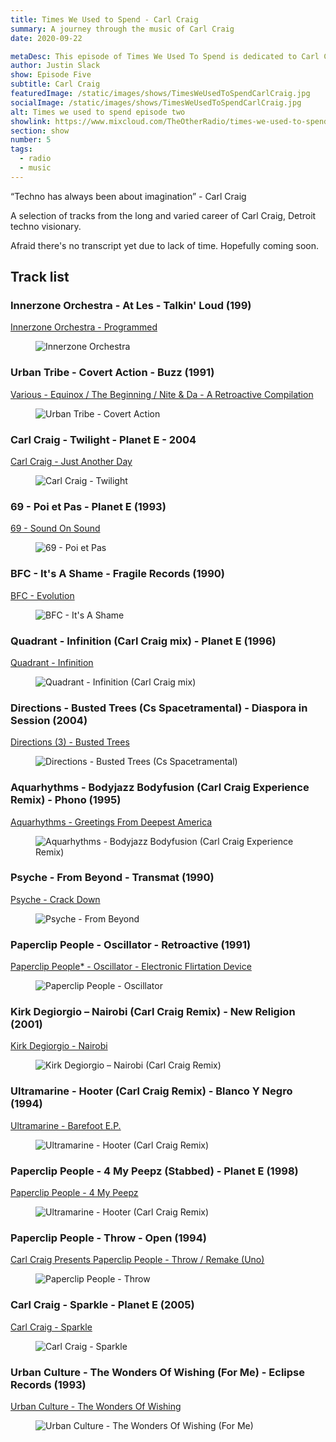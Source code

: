 ```yaml
---
title: Times We Used to Spend - Carl Craig
summary: A journey through the music of Carl Craig
date: 2020-09-22

metaDesc: This episode of Times We Used To Spend is dedicated to Carl Craig.
author: Justin Slack
show: Episode Five
subtitle: Carl Craig
featuredImage: /static/images/shows/TimesWeUsedToSpendCarlCraig.jpg
socialImage: /static/images/shows/TimesWeUsedToSpendCarlCraig.jpg
alt: Times we used to spend episode two
showlink: https://www.mixcloud.com/TheOtherRadio/times-we-used-to-spend-carl-craig-250920/
section: show
number: 5
tags:
  - radio
  - music
---
```


“Techno has always been about imagination” - Carl Craig

A selection of tracks from the long and varied career of Carl Craig, Detroit techno visionary.

Afraid there's no transcript yet due to lack of time. Hopefully coming soon.

## Track list

### Innerzone Orchestra - At Les - Talkin' Loud (199)

[Innerzone Orchestra - Programmed](https://www.discogs.com/Innerzone-Orchestra-Programmed/release/58776)

<figure class="align--center internal--image">
  <img src="/static/images/shows/carl-craig/innerzone-orchestra.webp" alt="Innerzone Orchestra" loading="lazy" >
</figure>

### Urban Tribe - Covert Action - Buzz (1991)

[Various - Equinox / The Beginning / Nite & Da - A Retroactive Compilation](https://www.discogs.com/Various-Equinox-The-Beginning-Nite-Da-A-Retroactive-Compilation/release/131641)

<figure class="align--center internal--image">
  <img src="/static/images/shows/carl-craig/equinox.webp" alt="Urban Tribe - Covert Action" loading="lazy" >
</figure>

### Carl Craig - Twilight - Planet E - 2004

[Carl Craig - Just Another Day](https://www.discogs.com/Carl-Craig-Just-Another-Day/release/332450)

<figure class="align--center internal--image">
  <img src="/static/images/shows/carl-craig/just-another-day.webp" alt="Carl Craig - Twilight" loading="lazy" >
</figure>


### 69 - Poi et Pas - Planet E (1993)

[69 - Sound On Sound](https://www.discogs.com/69-Sound-On-Sound/master/25479)

<figure class="align--center internal--image">
  <img src="/static/images/shows/carl-craig/69.webp" alt="69 - Poi et Pas" loading="lazy" >
</figure>


### BFC - It's A Shame - Fragile Records (1990)

[BFC - Evolution](https://www.discogs.com/BFC-Evolution/master/636)

<figure class="align--center internal--image">
  <img src="/static/images/shows/carl-craig/bfc.webp" alt="BFC - It's A Shame" loading="lazy" >
</figure>


### Quadrant - Infinition (Carl Craig mix) - Planet E (1996)

[Quadrant - Infinition](https://www.discogs.com/Quadrant-Infinition/release/1074243)

<figure class="align--center internal--image">
  <img src="/static/images/shows/carl-craig/quadrant.webp" alt="Quadrant - Infinition (Carl Craig mix)" loading="lazy" >
</figure>


### Directions - Busted Trees (Cs Spacetramental) - Diaspora in Session (2004)

[Directions (3) - Busted Trees](https://www.discogs.com/Directions-Busted-Trees/release/233169)

<figure class="align--center internal--image">
  <img src="/static/images/shows/carl-craig/directions.webp" alt="Directions - Busted Trees (Cs Spacetramental)" loading="lazy" >
</figure>

### Aquarhythms - Bodyjazz Bodyfusion (Carl Craig Experience Remix) - Phono (1995)

[Aquarhythms - Greetings From Deepest America](https://www.discogs.com/Aquarhythms-Greetings-From-Deepest-America/release/42457)

<figure class="align--center internal--image">
  <img src="/static/images/shows/carl-craig/aquarhythms.webp" alt="Aquarhythms - Bodyjazz Bodyfusion (Carl Craig Experience Remix)" loading="lazy" >
</figure>


### Psyche - From Beyond - Transmat (1990)

[Psyche - Crack Down](https://www.discogs.com/Psyche-Crackdown/master/1405)

<figure class="align--center internal--image">
  <img src="/static/images/shows/carl-craig/psyche.webp" alt="Psyche - From Beyond" loading="lazy" >
</figure>

### Paperclip People - Oscillator - Retroactive (1991)

[Paperclip People* - Oscillator - Electronic Flirtation Device](https://www.discogs.com/Paperclip-People-Oscillator/master/4634)

<figure class="align--center internal--image">
  <img src="/static/images/shows/carl-craig/paperclip-people-two.webp" alt="Paperclip People - Oscillator" loading="lazy" >
</figure>

### Kirk Degiorgio ‎– Nairobi (Carl Craig Remix) - New Religion (2001)

[Kirk Degiorgio - Nairobi](https://www.discogs.com/Kirk-Degiorgio-Nairobi/release/20962)

<figure class="align--center internal--image">
  <img src="/static/images/shows/carl-craig/nairobi.webp" alt="Kirk Degiorgio ‎– Nairobi (Carl Craig Remix)" loading="lazy" >
</figure>

### Ultramarine - Hooter (Carl Craig Remix) - Blanco Y Negro (1994)

[Ultramarine - Barefoot E.P.](https://www.discogs.com/Ultramarine-Barefoot-EP/master/33377)

<figure class="align--center internal--image">
  <img src="/static/images/shows/carl-craig/ultramarine.webp" alt="Ultramarine - Hooter (Carl Craig Remix)" loading="lazy" >
</figure>

### Paperclip People - 4 My Peepz (Stabbed) - Planet E (1998)

[Paperclip People - 4 My Peepz](https://www.discogs.com/Paperclip-People-4-My-Peepz/release/4177)

<figure class="align--center internal--image">
  <img src="/static/images/shows/carl-craig/paperclip-people.webp" alt="Ultramarine - Hooter (Carl Craig Remix)" loading="lazy" >
</figure>

### Paperclip People - Throw - Open (1994)

[Carl Craig Presents Paperclip People - Throw / Remake (Uno)](https://www.discogs.com/Carl-Craig-Presents-Paperclip-People-Throw-The-Remixes/master/4043)

<figure class="align--center internal--image">
  <img src="/static/images/shows/carl-craig/paperclip-people-three.webp" alt="Paperclip People - Throw" loading="lazy" >
</figure>

### Carl Craig - Sparkle - Planet E (2005)

[Carl Craig - Sparkle](https://www.discogs.com/Carl-Craig-Sparkle/release/575149)

<figure class="align--center internal--image">
  <img src="/static/images/shows/carl-craig/sparkle.webp" alt="Carl Craig - Sparkle" loading="lazy" >
</figure>

### Urban Culture - The Wonders Of Wishing (For Me) - Eclipse Records (1993)

[Urban Culture - The Wonders Of Wishing](https://www.discogs.com/Urban-Culture-The-Wonders-Of-Wishing/release/1445417)

<figure class="align--center internal--image">
  <img src="/static/images/shows/carl-craig/urban-culture.webp" alt="Urban Culture - The Wonders Of Wishing (For Me)" loading="lazy" >
</figure>
